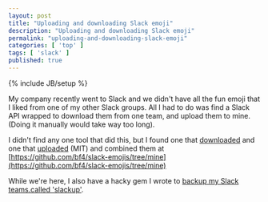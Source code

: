 ```yaml
---
layout: post
title: "Uploading and downloading Slack emoji"
description: "Uploading and downloading Slack emoji"
permalink: "uploading-and-downloading-slack-emoji"
categories: [ 'top' ]
tags: [ 'slack' ]
published: true
---
```

{% include JB/setup %}

My company recently went to Slack and we didn't have all the fun emoji that I liked from
one of my other Slack groups.  All I had to do was find a Slack API wrapped to download
them from one team, and upload them to mine.  (Doing it manually would take way too long).

I didn't find any one tool that did this, but I found one that
[downloaded](https://github.com/dornerworks/slack-emojis)
and one that [uploaded](https://github.com/smashwilson/slack-emojinator) (MIT)
and combined them at
[https://github.com/bf4/slack-emojis/tree/mine](https://github.com/bf4/slack-emojis/tree/mine)

While we're here, I also have a hacky gem I wrote to [backup my Slack teams.called
'slackup'](https://github.com/bf4/slackup).
